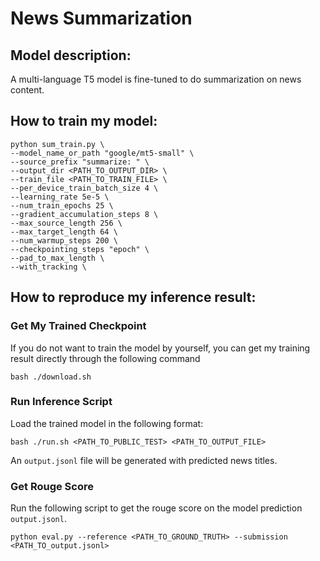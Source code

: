 # News Summarization

## Model description:  
A multi-language T5 model is fine-tuned to do summarization on news content.

## How to train my model:
```
python sum_train.py \
--model_name_or_path "google/mt5-small" \
--source_prefix "summarize: " \
--output_dir <PATH_TO_OUTPUT_DIR> \
--train_file <PATH_TO_TRAIN_FILE> \
--per_device_train_batch_size 4 \
--learning_rate 5e-5 \
--num_train_epochs 25 \
--gradient_accumulation_steps 8 \
--max_source_length 256 \
--max_target_length 64 \
--num_warmup_steps 200 \
--checkpointing_steps "epoch" \
--pad_to_max_length \
--with_tracking \
```

## How to reproduce my inference result:
### Get My Trained Checkpoint
If you do not want to train the model by yourself, you can get my training result directly through the following command  
```
bash ./download.sh
```

### Run Inference Script
Load the trained model in the following format: 
```
bash ./run.sh <PATH_TO_PUBLIC_TEST> <PATH_TO_OUTPUT_FILE>
```
An `output.jsonl` file will be generated with predicted news titles.

### Get Rouge Score
Run the following script to get the rouge score on the model prediction `output.jsonl`.
```
python eval.py --reference <PATH_TO_GROUND_TRUTH> --submission <PATH_TO_output.jsonl>
```